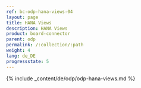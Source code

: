 ```yaml
---
ref: bc-odp-hana-views-04
layout: page
title: HANA Views
description: HANA Views
product: board-connector
parent: odp
permalink: /:collection/:path
weight: 4
lang: de_DE
progressstate: 5
---
```


{% include _content/de/odp/odp-hana-views.md %} 
